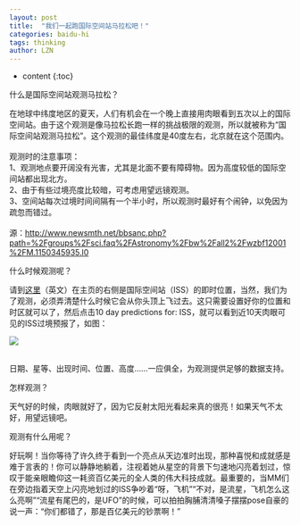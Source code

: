 ```yaml
---
layout: post
title:  "我们一起跑国际空间站马拉松吧！"
categories: baidu-hi
tags: thinking
author: LZN
---
```


* content
{:toc}
<p>什么是国际空间站观测马拉松？<br /></p><p>在地球中纬度地区的夏天，人们有机会在一个晚上直接用肉眼看到五次以上的国际空间站。由于这个观测是像马拉松长跑一样的挑战极限的观测，所以就被称为&ldquo;国际空间站观测马拉松&rdquo;。这个观测的最佳纬度是40度左右，北京就在这个范围内。<br /><br />观测时的注意事项：<br />1、观测地点要开阔没有光害，尤其是北面不要有障碍物。因为高度较低的国际空间站都出现北方。<br />2、由于有些过境亮度比较暗，可考虑用望远镜观测。<br />3、空间站每次过境时间间隔有一个半小时，所以观测时最好有个闹钟，以免因为疏忽而错过。<br /><br />源：<a href="http://www.newsmth.net/bbsanc.php?path=%2Fgroups%2Fsci.faq%2FAstronomy%2Fbw%2Fall2%2Fwzbf12001%2FM.1150345935.l0">http://www.newsmth.net/bbsanc.php?path=%2Fgroups%2Fsci.faq%2FAstronomy%2Fbw%2Fall2%2Fwzbf12001%2FM.1150345935.l0</a></p><p>什么时候观测呢？</p><p>请到<a target="_blank" href="http://www.heavens-above.com/">这里</a>（英文）在主页的右侧是国际空间站（ISS）的即时位置，当然，我们为了观测，必须弄清楚什么时候它会从你头顶上飞过去。这只需要设置好你的位置和时区就可以了，然后点击10 day predictions for: ISS，就可以看到近10天肉眼可见的ISS过境预报了，如图：</p><p><img class="blogimg" small="0" src="http://hiphotos.baidu.com/dennis_1991/pic/item/6db1961cdb4e17b487d6b691.jpg" /><br /><br /></p><p> </p><p> </p><p> </p><p> </p><p> </p><p> </p><p> </p><p> </p><p> </p><p> </p><p> </p><p> </p><p> </p><p> </p><p> </p><p> </p><p> </p><p> </p><p> </p><p> </p><p>日期、星等、出现时间、位置、高度……一应俱全，为观测提供足够的数据支持。</p><p>怎样观测？</p><p>天气好的时候，肉眼就好了，因为它反射太阳光看起来真的很亮！如果天气不太好，用望远镜吧。</p><p>观测有什么用呢？</p><p>好玩啊！当你等待了许久终于看到一个亮点从天边准时出现，那种喜悦和成就感是难于言表的！你可以静静地躺着，注视着她从星空的背景下匀速地闪亮着划过，惊叹于能亲眼瞻仰这一耗资百亿美元的全人类的伟大科技成就。最重要的，当MM们在旁边指着天空上闪亮地划过的ISS争吵着&ldquo;呀，飞机&rdquo;&ldquo;不对，是流星，飞机怎么这么亮啊&rdquo;&ldquo;流星有尾巴的，是UFO&rdquo;的时候，可以拍拍胸脯清清嗓子摆摆pose自豪的说一声：&ldquo;你们都错了，那是百亿美元的钞票啊！&rdquo;</p>
